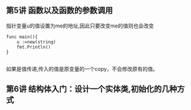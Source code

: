 ## 第5讲 函数以及函数的参数调用
指针变量u的值设置为me的地址,因此只要改变me的值则也会改变

```
func main(){
    u :=new(string)
    fmt.Println()
} 


```

如果是值传递,传入的值是原变量的一个copy，不会修改原有的值。

## 第6讲 结构体入门：设计一个实体类,初始化的几种方式